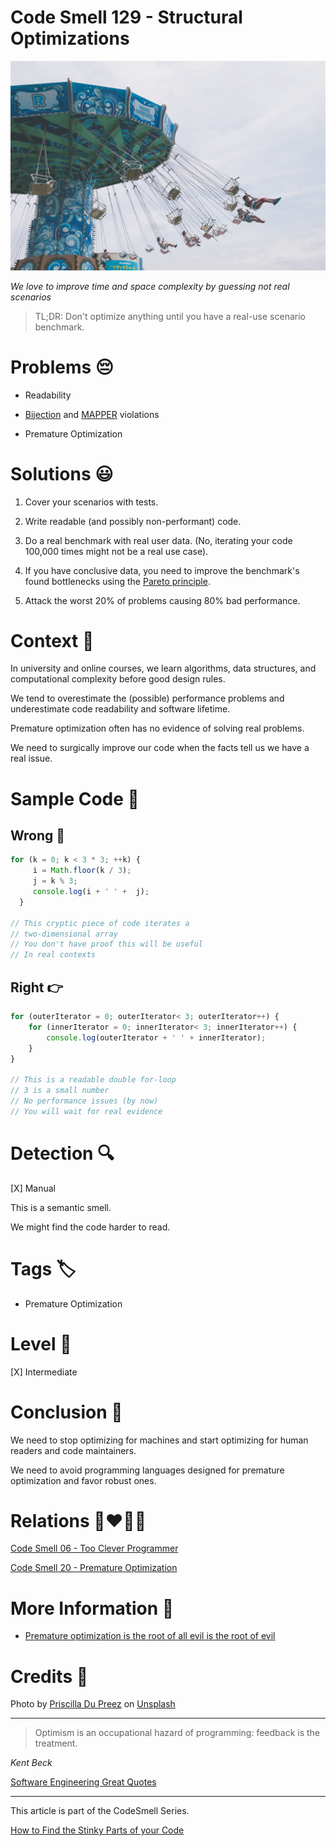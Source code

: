 # Code Smell 129 - Structural Optimizations

![Code Smell 129 - Structural Optimizations](Code%20Smell%20129%20-%20Structural%20Optimizations.jpg)

*We love to improve time and space complexity by guessing not real scenarios*

> TL;DR: Don't optimize anything until you have a real-use scenario benchmark.

# Problems 😔 

- Readability

- [Bijection](https://github.com/mcsee/Software-Design-Articles/tree/main/Articles/Theory/The%20One%20and%20Only%20Software%20Design%20Principle/readme.md) and [MAPPER](https://github.com/mcsee/Software-Design-Articles/tree/main/Articles/Theory/What%20is%20(wrong%20with)%20software/readme.md) violations

- Premature Optimization

# Solutions 😃

1. Cover your scenarios with tests.

2. Write readable (and possibly non-performant) code.

3. Do a real benchmark with real user data. (No, iterating your code 100,000 times might not be a real use case).

4. If you have conclusive data, you need to improve the benchmark's found bottlenecks using the [Pareto principle](https://en.wikipedia.org/wiki/Pareto_principle).

5. Attack the worst 20% of problems causing 80% bad performance.

# Context 💬

In university and online courses, we learn algorithms, data structures, and computational complexity before good design rules.

We tend to overestimate the (possible) performance problems and underestimate code readability and software lifetime.

Premature optimization often has no evidence of solving real problems.

We need to surgically improve our code when the facts tell us we have a real issue.

# Sample Code 📖

## Wrong 🚫

<!-- [Gist Url](https://gist.github.com/mcsee/b8d538891f3b1cf508e984399af004b0) -->

```javascript
for (k = 0; k < 3 * 3; ++k) {
     i = Math.floor(k / 3);
     j = k % 3;
     console.log(i + ' ' +  j);
  }
 
// This cryptic piece of code iterates a
// two-dimensional array
// You don't have proof this will be useful
// In real contexts
```

## Right 👉

<!-- [Gist Url](https://gist.github.com/mcsee/b68e67c449b7d0a5b13f69381f02e8e4) -->

```javascript
for (outerIterator = 0; outerIterator< 3; outerIterator++) {
    for (innerIterator = 0; innerIterator< 3; innerIterator++) {
        console.log(outerIterator + ' ' + innerIterator);
    }
}

// This is a readable double for-loop
// 3 is a small number
// No performance issues (by now)
// You will wait for real evidence
```

# Detection 🔍

[X] Manual

This is a semantic smell. 

We might find the code harder to read.

# Tags 🏷️

- Premature Optimization

# Level 🔋

[X] Intermediate

# Conclusion 🏁

We need to stop optimizing for machines and start optimizing for human readers and code maintainers.

We need to avoid programming languages designed for premature optimization and favor robust ones.

# Relations 👩‍❤️‍💋‍👨

[Code Smell 06 - Too Clever Programmer](https://github.com/mcsee/Software-Design-Articles/tree/main/Articles/Code%20Smells/Code%20Smell%2006%20-%20Too%20Clever%20Programmer/readme.md)

[Code Smell 20 - Premature Optimization](https://github.com/mcsee/Software-Design-Articles/tree/main/Articles/Code%20Smells/Code%20Smell%2020%20-%20Premature%20Optimization/readme.md)

# More Information 📕

- [Premature optimization is the root of all evil is the root of evil](https://okaleniuk.medium.com/premature-optimization-is-the-root-of-all-evil-is-the-root-of-evil-a8ab8056c6b)

# Credits 🙏

Photo by [Priscilla Du Preez](https://unsplash.com/@priscilladupreez) on [Unsplash](https://unsplash.com/s/photos/fast)
  
* * *

> Optimism is an occupational hazard of programming: feedback is the treatment.

_Kent Beck_
 
[Software Engineering Great Quotes](https://github.com/mcsee/Software-Design-Articles/tree/main/Articles/Quotes/Software%20Engineering%20Great%20Quotes/readme.md)

* * *

This article is part of the CodeSmell Series.

[How to Find the Stinky Parts of your Code](https://github.com/mcsee/Software-Design-Articles/tree/main/Articles/Code%20Smells/How%20to%20Find%20the%20Stinky%20parts%20of%20your%20Code/readme.md)